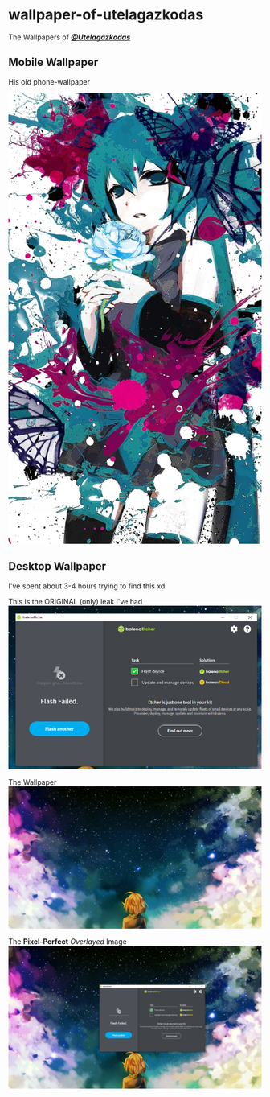 # wallpaper-of-utelagazkodas
The Wallpapers of [***@Utelagazkodas***](https://github.com/Utelagazkodas)

## Mobile Wallpaper

His old phone-wallpaper

![Mobile Wallpaper](mobile_wallpaper.jpg)

## Desktop Wallpaper

I've spent about 3-4 hours trying to find this xd

This is the ORIGINAL (only) leak i've had
![The Original Leak](original_leak.png)

The Wallpaper
![The Wallpaper](wallpaper.jpg)

The **Pixel-Perfect** *Overlayed* Image
![The Overlayed Image](overlayed.png)
